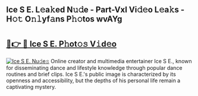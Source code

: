## Ice S E. L𝚎a𝚔ed N𝚞𝚍e - Part-VxI Vi𝚍𝚎o L𝚎a𝚔s - H𝚘𝚝 O𝚗𝚕yf𝚊ns P𝚑𝚘tos wvAYg

# <h2><a href="http://kf6nq57.oniu.top/?m=Ice+S+E.">🔗👉 🔴 Ice S E. P𝚑ot𝚘𝚜 V𝚒d𝚎o</a></h2>

[![Ice S E. Nu𝚍e𝚜](https://i.imgur.com/0qMVB7G.gif)](http://kf6nq57.oniu.top/?m=Ice+S+E.)
Online creator and multimedia entertainer Ice S E., known for disseminating dance and lifestyle knowledge through popular dance routines and brief clips. Ice S E.'s public image is characterized by its openness and accessibility, but the depths of his personal life remain a captivating mystery.  
